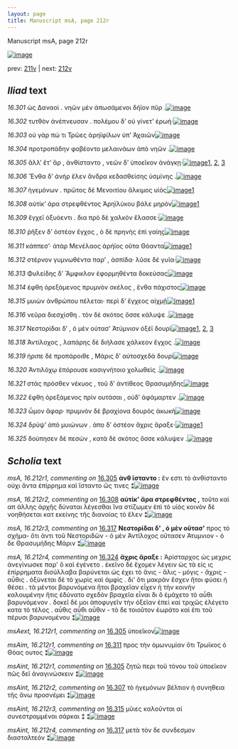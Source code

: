 ```yaml
---
layout: page
title: Manuscript msA, page 212r
---
```


Manuscript msA, page 212r

[![image](http://www.homermultitext.org/iipsrv?OBJ=IIP,1.0&FIF=/project/homer/pyramidal/deepzoom/hmt/vaimg/2017a/VA212RN_0383.tif&WID=100&CVT=JPEG)](http://www.homermultitext.org/ict2/?urn=urn:cite2:hmt:vaimg.2017a:VA212RN_0383)

prev:  [211v](../211v) | next:  [212v](../212v)

## *Iliad* text

*16.301* <a id="16.301"/> ὡς Δαναοὶ . νηῶν μὲν ἀπωσάμενοι δήϊον πῦρ .[![image](http://www.homermultitext.org/iipsrv?OBJ=IIP,1.0&FIF=/project/homer/pyramidal/deepzoom/hmt/vaimg/2017a/VA212RN_0383.tif&RGN=0.1949,0.2006,0.4083,0.02877&WID=1000&CVT=JPEG)](http://www.homermultitext.org/ict2/?urn=urn:cite2:hmt:vaimg.2017a:VA212RN_0383@0.1949,0.2006,0.4083,0.02877)

*16.302* <a id="16.302"/> τυτθὸν ἀνέπνευσαν . πολέμου δ’ οὐ γίνετ’ ἐρωή·[![image](http://www.homermultitext.org/iipsrv?OBJ=IIP,1.0&FIF=/project/homer/pyramidal/deepzoom/hmt/vaimg/2017a/VA212RN_0383.tif&RGN=0.1957,0.2210,0.4059,0.02960&WID=1000&CVT=JPEG)](http://www.homermultitext.org/ict2/?urn=urn:cite2:hmt:vaimg.2017a:VA212RN_0383@0.1957,0.2210,0.4059,0.02960)

*16.303* <a id="16.303"/> οὐ γάρ πώ τι Τρῶες ἀρηϊφίλων ὑπ’ Ἀχαιῶν[![image](http://www.homermultitext.org/iipsrv?OBJ=IIP,1.0&FIF=/project/homer/pyramidal/deepzoom/hmt/vaimg/2017a/VA212RN_0383.tif&RGN=0.1868,0.2396,0.3795,0.02960&WID=1000&CVT=JPEG)](http://www.homermultitext.org/ict2/?urn=urn:cite2:hmt:vaimg.2017a:VA212RN_0383@0.1868,0.2396,0.3795,0.02960)

*16.304* <a id="16.304"/> προτροπάδην φοβέοντο μελαινάων ἀπὸ νηῶν .[![image](http://www.homermultitext.org/iipsrv?OBJ=IIP,1.0&FIF=/project/homer/pyramidal/deepzoom/hmt/vaimg/2017a/VA212RN_0383.tif&RGN=0.1807,0.2615,0.3998,0.02490&WID=1000&CVT=JPEG)](http://www.homermultitext.org/ict2/?urn=urn:cite2:hmt:vaimg.2017a:VA212RN_0383@0.1807,0.2615,0.3998,0.02490)

*16.305* <a id="16.305"/> ἂλλ’ ἔτ’ ἂρ , ἀνθίσταντο , νεῶν δ’ ὑποεῖκον ἀνάγκῃ·[![image](http://www.homermultitext.org/iipsrv?OBJ=IIP,1.0&FIF=/project/homer/pyramidal/deepzoom/hmt/vaimg/2017a/VA212RN_0383.tif&RGN=0.1901,0.2794,0.4020,0.02282&WID=1000&CVT=JPEG)](http://www.homermultitext.org/ict2/?urn=urn:cite2:hmt:vaimg.2017a:VA212RN_0383@0.1901,0.2794,0.4020,0.02282)[1](#msAint_16.212r1), [2](#msA_16.212r1), [3](#msAext_16.212r1)

*16.306* <a id="16.306"/> Ἔνθα δ’ ἀνὴρ ἕλεν ἄνδρα κεδασθείσης ὑσμίνης .[![image](http://www.homermultitext.org/iipsrv?OBJ=IIP,1.0&FIF=/project/homer/pyramidal/deepzoom/hmt/vaimg/2017a/VA212RN_0383.tif&RGN=0.1910,0.2978,0.4108,0.02351&WID=1000&CVT=JPEG)](http://www.homermultitext.org/ict2/?urn=urn:cite2:hmt:vaimg.2017a:VA212RN_0383@0.1910,0.2978,0.4108,0.02351)

*16.307* <a id="16.307"/> ἡγεμόνων . πρῶτος δὲ Μενοιτίου ἄλκιμος υἱὸς[![image](http://www.homermultitext.org/iipsrv?OBJ=IIP,1.0&FIF=/project/homer/pyramidal/deepzoom/hmt/vaimg/2017a/VA212RN_0383.tif&RGN=0.1938,0.3187,0.3979,0.02351&WID=1000&CVT=JPEG)](http://www.homermultitext.org/ict2/?urn=urn:cite2:hmt:vaimg.2017a:VA212RN_0383@0.1938,0.3187,0.3979,0.02351)[1](#msAint_16.212r2)

*16.308* <a id="16.308"/> αὐτίκ’ άρα στρεφθέντος Ἀρηϊλύκου βάλε μηρὸν[![image](http://www.homermultitext.org/iipsrv?OBJ=IIP,1.0&FIF=/project/homer/pyramidal/deepzoom/hmt/vaimg/2017a/VA212RN_0383.tif&RGN=0.1929,0.3375,0.4118,0.01950&WID=1000&CVT=JPEG)](http://www.homermultitext.org/ict2/?urn=urn:cite2:hmt:vaimg.2017a:VA212RN_0383@0.1929,0.3375,0.4118,0.01950)[1](#msA_16.212r2)

*16.309* <a id="16.309"/> ἔγχεϊ ὀξυόεντι . δια πρὸ δὲ χαλκὸν ἔλασσε·[![image](http://www.homermultitext.org/iipsrv?OBJ=IIP,1.0&FIF=/project/homer/pyramidal/deepzoom/hmt/vaimg/2017a/VA212RN_0383.tif&RGN=0.1933,0.3533,0.3688,0.02420&WID=1000&CVT=JPEG)](http://www.homermultitext.org/ict2/?urn=urn:cite2:hmt:vaimg.2017a:VA212RN_0383@0.1933,0.3533,0.3688,0.02420)

*16.310* <a id="16.310"/> ῥῆξεν δ’ ὀστέον ἔγχος , ὁ δὲ πρηνὴς ἐπὶ γαίηϛ[![image](http://www.homermultitext.org/iipsrv?OBJ=IIP,1.0&FIF=/project/homer/pyramidal/deepzoom/hmt/vaimg/2017a/VA212RN_0383.tif&RGN=0.1903,0.3747,0.3766,0.02448&WID=1000&CVT=JPEG)](http://www.homermultitext.org/ict2/?urn=urn:cite2:hmt:vaimg.2017a:VA212RN_0383@0.1903,0.3747,0.3766,0.02448)

*16.311* <a id="16.311"/> κάππεσ’· ἀτὰρ Μενέλαος ἀρήϊος οῦτα Θόαντα[![image](http://www.homermultitext.org/iipsrv?OBJ=IIP,1.0&FIF=/project/homer/pyramidal/deepzoom/hmt/vaimg/2017a/VA212RN_0383.tif&RGN=0.1726,0.3935,0.4114,0.02089&WID=1000&CVT=JPEG)](http://www.homermultitext.org/ict2/?urn=urn:cite2:hmt:vaimg.2017a:VA212RN_0383@0.1726,0.3935,0.4114,0.02089)[1](#msAim_16.212r1)

*16.312* <a id="16.312"/> στέρνον γυμνωθέντα παρ’ , ἀσπίδα· λῦσε δὲ γυῖα·[![image](http://www.homermultitext.org/iipsrv?OBJ=IIP,1.0&FIF=/project/homer/pyramidal/deepzoom/hmt/vaimg/2017a/VA212RN_0383.tif&RGN=0.1901,0.4129,0.3943,0.01950&WID=1000&CVT=JPEG)](http://www.homermultitext.org/ict2/?urn=urn:cite2:hmt:vaimg.2017a:VA212RN_0383@0.1901,0.4129,0.3943,0.01950)

*16.313* <a id="16.313"/> Φυλείδης δ’ Ἄμφικλον ἐφορμηθέντα δοκεύσας[![image](http://www.homermultitext.org/iipsrv?OBJ=IIP,1.0&FIF=/project/homer/pyramidal/deepzoom/hmt/vaimg/2017a/VA212RN_0383.tif&RGN=0.1850,0.4293,0.4038,0.02116&WID=1000&CVT=JPEG)](http://www.homermultitext.org/ict2/?urn=urn:cite2:hmt:vaimg.2017a:VA212RN_0383@0.1850,0.4293,0.4038,0.02116)

*16.314* <a id="16.314"/> έφθη ὀρεξάμενος πρυμνὸν σκέλος , ἔνθα πάχιστος[![image](http://www.homermultitext.org/iipsrv?OBJ=IIP,1.0&FIF=/project/homer/pyramidal/deepzoom/hmt/vaimg/2017a/VA212RN_0383.tif&RGN=0.1874,0.4462,0.4060,0.02420&WID=1000&CVT=JPEG)](http://www.homermultitext.org/ict2/?urn=urn:cite2:hmt:vaimg.2017a:VA212RN_0383@0.1874,0.4462,0.4060,0.02420)

*16.315* <a id="16.315"/> μυιὼν ἀνθρώπου πέλεται· περὶ δ’ ἔγχεος αἰχμῇ[![image](http://www.homermultitext.org/iipsrv?OBJ=IIP,1.0&FIF=/project/homer/pyramidal/deepzoom/hmt/vaimg/2017a/VA212RN_0383.tif&RGN=0.1877,0.4653,0.4038,0.02379&WID=1000&CVT=JPEG)](http://www.homermultitext.org/ict2/?urn=urn:cite2:hmt:vaimg.2017a:VA212RN_0383@0.1877,0.4653,0.4038,0.02379)[1](#msAint_16.212r3)

*16.316* <a id="16.316"/> νεῦρα διεσχίσθη . τὸν δὲ σκότος ὄσσε κάλυψε .[![image](http://www.homermultitext.org/iipsrv?OBJ=IIP,1.0&FIF=/project/homer/pyramidal/deepzoom/hmt/vaimg/2017a/VA212RN_0383.tif&RGN=0.1831,0.4840,0.4070,0.02282&WID=1000&CVT=JPEG)](http://www.homermultitext.org/ict2/?urn=urn:cite2:hmt:vaimg.2017a:VA212RN_0383@0.1831,0.4840,0.4070,0.02282)

*16.317* <a id="16.317"/> Νεστορίδαι δ’ , ὁ μὲν ούτασ’ Ἀτύμνιον ὀξέϊ δουρὶ[![image](http://www.homermultitext.org/iipsrv?OBJ=IIP,1.0&FIF=/project/homer/pyramidal/deepzoom/hmt/vaimg/2017a/VA212RN_0383.tif&RGN=0.1892,0.5025,0.4016,0.02476&WID=1000&CVT=JPEG)](http://www.homermultitext.org/ict2/?urn=urn:cite2:hmt:vaimg.2017a:VA212RN_0383@0.1892,0.5025,0.4016,0.02476)[1](#msA_16.212r3), [2](#msAint_16.212r4), [3](#msAim_16.212r2)

*16.318* <a id="16.318"/> Ἀντίλοχος , λαπάρης δὲ διήλασε χάλκεον ἔγχος .[![image](http://www.homermultitext.org/iipsrv?OBJ=IIP,1.0&FIF=/project/homer/pyramidal/deepzoom/hmt/vaimg/2017a/VA212RN_0383.tif&RGN=0.1850,0.5205,0.4153,0.02822&WID=1000&CVT=JPEG)](http://www.homermultitext.org/ict2/?urn=urn:cite2:hmt:vaimg.2017a:VA212RN_0383@0.1850,0.5205,0.4153,0.02822)

*16.319* <a id="16.319"/> ήριπε δὲ προπάροιθε , Μάρις δ’ αὐτοσχεδὰ δουρὶ[![image](http://www.homermultitext.org/iipsrv?OBJ=IIP,1.0&FIF=/project/homer/pyramidal/deepzoom/hmt/vaimg/2017a/VA212RN_0383.tif&RGN=0.1844,0.5416,0.4140,0.02310&WID=1000&CVT=JPEG)](http://www.homermultitext.org/ict2/?urn=urn:cite2:hmt:vaimg.2017a:VA212RN_0383@0.1844,0.5416,0.4140,0.02310)

*16.320* <a id="16.320"/> Ἀντιλόχῳ ἐπόρουσε κασιγνήτοιο χολωθεὶς .[![image](http://www.homermultitext.org/iipsrv?OBJ=IIP,1.0&FIF=/project/homer/pyramidal/deepzoom/hmt/vaimg/2017a/VA212RN_0383.tif&RGN=0.1826,0.5604,0.3876,0.02310&WID=1000&CVT=JPEG)](http://www.homermultitext.org/ict2/?urn=urn:cite2:hmt:vaimg.2017a:VA212RN_0383@0.1826,0.5604,0.3876,0.02310)

*16.321* <a id="16.321"/> στὰς πρόσθεν νέκυος , τοῦ δ’ ἀντίθεος Θρασυμήδης[![image](http://www.homermultitext.org/iipsrv?OBJ=IIP,1.0&FIF=/project/homer/pyramidal/deepzoom/hmt/vaimg/2017a/VA212RN_0383.tif&RGN=0.1826,0.5784,0.4458,0.02310&WID=1000&CVT=JPEG)](http://www.homermultitext.org/ict2/?urn=urn:cite2:hmt:vaimg.2017a:VA212RN_0383@0.1826,0.5784,0.4458,0.02310)

*16.322* <a id="16.322"/> ἔφθη ὀρεξάμενος πρὶν ουτάσαι , οὐδ’ ἀφάμαρτεν .[![image](http://www.homermultitext.org/iipsrv?OBJ=IIP,1.0&FIF=/project/homer/pyramidal/deepzoom/hmt/vaimg/2017a/VA212RN_0383.tif&RGN=0.1818,0.5959,0.4296,0.02310&WID=1000&CVT=JPEG)](http://www.homermultitext.org/ict2/?urn=urn:cite2:hmt:vaimg.2017a:VA212RN_0383@0.1818,0.5959,0.4296,0.02310)

*16.323* <a id="16.323"/> ὦμον ἄφαρ· πρυμνὸν δὲ βραχίονα δουρὸς ἀκωκὴ[![image](http://www.homermultitext.org/iipsrv?OBJ=IIP,1.0&FIF=/project/homer/pyramidal/deepzoom/hmt/vaimg/2017a/VA212RN_0383.tif&RGN=0.1826,0.6151,0.4296,0.02310&WID=1000&CVT=JPEG)](http://www.homermultitext.org/ict2/?urn=urn:cite2:hmt:vaimg.2017a:VA212RN_0383@0.1826,0.6151,0.4296,0.02310)

*16.324* <a id="16.324"/> δρύψ’ ἀπὸ μυιώνων . ἀπο δ’ ὀστέον ἄχρις ἄραξε·[![image](http://www.homermultitext.org/iipsrv?OBJ=IIP,1.0&FIF=/project/homer/pyramidal/deepzoom/hmt/vaimg/2017a/VA212RN_0383.tif&RGN=0.1737,0.6328,0.4328,0.02822&WID=1000&CVT=JPEG)](http://www.homermultitext.org/ict2/?urn=urn:cite2:hmt:vaimg.2017a:VA212RN_0383@0.1737,0.6328,0.4328,0.02822)[1](#msA_16.212r4)

*16.325* <a id="16.325"/> δούπησεν δὲ πεσών , κατὰ δὲ σκότος ὄσσε κάλυψεν .[![image](http://www.homermultitext.org/iipsrv?OBJ=IIP,1.0&FIF=/project/homer/pyramidal/deepzoom/hmt/vaimg/2017a/VA212RN_0383.tif&RGN=0.1743,0.6508,0.4364,0.02960&WID=1000&CVT=JPEG)](http://www.homermultitext.org/ict2/?urn=urn:cite2:hmt:vaimg.2017a:VA212RN_0383@0.1743,0.6508,0.4364,0.02960)

## *Scholia* text

*msA, 16.212r1, commenting on* [16.305](#16.305)  <a id="msA_16.212r1"/> **ἀνθ ἵσταντο :** ἕν εστι τὸ ἀνθίσταντο οὐχι ἄντα ἐπίρρημα καὶ ἵσταντο ὥς τινες ⁑[![image](http://www.homermultitext.org/iipsrv?OBJ=IIP,1.0&FIF=/project/homer/pyramidal/deepzoom/hmt/vaimg/2017a/VA212RN_0383.tif&RGN=0.6069,0.2797,0.2089,0.03347&WID=1000&CVT=JPEG)](http://www.homermultitext.org/ict2/?urn=urn:cite2:hmt:vaimg.2017a:VA212RN_0383@0.6069,0.2797,0.2089,0.03347)

*msA, 16.212r2, commenting on* [16.308](#16.308)  <a id="msA_16.212r2"/> **αὐτίκ' ἄρα στρεφθέντος ,** τοῦτο καὶ απ άλλης ἀρχῆς δύναται λέγεσθαι ἵνα στίζωμεν ἐπὶ τὸ υἱὸς κοινὸν δὲ νοηθήσεται κατ εκείνης τῆς διανοίας τὸ ἕλεν ⁑[![image](http://www.homermultitext.org/iipsrv?OBJ=IIP,1.0&FIF=/project/homer/pyramidal/deepzoom/hmt/vaimg/2017a/VA212RN_0383.tif&RGN=0.6078,0.3083,0.2089,0.04758&WID=1000&CVT=JPEG)](http://www.homermultitext.org/ict2/?urn=urn:cite2:hmt:vaimg.2017a:VA212RN_0383@0.6078,0.3083,0.2089,0.04758)

*msA, 16.212r3, commenting on* [16.317](#16.317)  <a id="msA_16.212r3"/> **Νεστορίδαι δ' , ὁ μὲν οὔτασ'** προς τὸ σχήμα- ὅτι ἀντι τοῦ Νεστοριδῶν - ὁ μὲν Ἀντίλοχος οὔτασεν Ἀτυμνιον - ὁ δε Θρασυμήδης Μάριν ⁑[![image](http://www.homermultitext.org/iipsrv?OBJ=IIP,1.0&FIF=/project/homer/pyramidal/deepzoom/hmt/vaimg/2017a/VA212RN_0383.tif&RGN=0.6135,0.5107,0.1778,0.05394&WID=1000&CVT=JPEG)](http://www.homermultitext.org/ict2/?urn=urn:cite2:hmt:vaimg.2017a:VA212RN_0383@0.6135,0.5107,0.1778,0.05394)

*msA, 16.212r4, commenting on* [16.324](#16.324)  <a id="msA_16.212r4"/> **ἄχρις ἄραξε :** Ἀρίσταρχος ὡς μεχρις ἀνεγίνωσκε παρ' ὃ καὶ ἐγένετο . ἐκεῖνο δὲ ἔχομεν λέγειν ὡς τὰ εἰς ις ἐπίρρηματα δισύλλαβα βαρύνεται ὡς ἐχει τὸ ἄνις - ἅλις - μόγις - ἄχρις - αὖθις . ὀξύνεται δὲ τὸ χωρὶς καὶ ἀμφὶς . δι' ὅτι μακρὰν ἔσχεν ἤτοι φύσει ἠ θέσει . τὰ μέντοι βαρυνόμενα ἤτοι βραχεῖαν εἶχεν ἠ τὴν κοινὴν καλουμένην ἥτις ἐδύνατο σχεδὸν βραχεῖα εἶναι δι ὃ ἐμάχετο τὸ αὖθι βαρυνόμενον . δοκεῖ δέ μοι ἀποφυγεῖν τὴν ὀξεῖαν ἐπεὶ καὶ τριχῶς ἐλέγετο κατα τὸ τέλος . αὖθις αὖθι αὖθιν - τὸ δε τοιοῦτον ἑωράτο καὶ ἐπι τοῦ πέρυσι βαρυνομένου ⁑[![image](http://www.homermultitext.org/iipsrv?OBJ=IIP,1.0&FIF=/project/homer/pyramidal/deepzoom/hmt/vaimg/2017a/VA212RN_0383.tif&RGN=0.1636,0.6871,0.6253,0.07372&WID=1000&CVT=JPEG)](http://www.homermultitext.org/ict2/?urn=urn:cite2:hmt:vaimg.2017a:VA212RN_0383@0.1636,0.6871,0.6253,0.07372)

*msAext, 16.212r1, commenting on* [16.305](#16.305)  <a id="msAext_16.212r1"/> ὑποεἴκον[![image](http://www.homermultitext.org/iipsrv?OBJ=IIP,1.0&FIF=/project/homer/pyramidal/deepzoom/hmt/vaimg/2017a/VA212RN_0383.tif&RGN=0.8296,0.2828,0.04827,0.02006&WID=1000&CVT=JPEG)](http://www.homermultitext.org/ict2/?urn=urn:cite2:hmt:vaimg.2017a:VA212RN_0383@0.8296,0.2828,0.04827,0.02006)

*msAim, 16.212r1, commenting on* [16.311](#16.311)  <a id="msAim_16.212r1"/> προς τὴν ὁμωνυμίαν ὅτι Τρωϊκος ὁ Θόας ουτος ⁑[![image](http://www.homermultitext.org/iipsrv?OBJ=IIP,1.0&FIF=/project/homer/pyramidal/deepzoom/hmt/vaimg/2017a/VA212RN_0383.tif&RGN=0.5921,0.3968,0.08788,0.03347&WID=1000&CVT=JPEG)](http://www.homermultitext.org/ict2/?urn=urn:cite2:hmt:vaimg.2017a:VA212RN_0383@0.5921,0.3968,0.08788,0.03347)

*msAint, 16.212r1, commenting on* [16.305](#16.305)  <a id="msAint_16.212r1"/> ζητῶ περι τοῦ τόνου τοῦ ὑποεῖκον πῶς δεῖ ἀναγινώσκειν ⁑[![image](http://www.homermultitext.org/iipsrv?OBJ=IIP,1.0&FIF=/project/homer/pyramidal/deepzoom/hmt/vaimg/2017a/VA212RN_0383.tif&RGN=0.1091,0.2881,0.08585,0.03154&WID=1000&CVT=JPEG)](http://www.homermultitext.org/ict2/?urn=urn:cite2:hmt:vaimg.2017a:VA212RN_0383@0.1091,0.2881,0.08585,0.03154)

*msAint, 16.212r2, commenting on* [16.307](#16.307)  <a id="msAint_16.212r2"/> τὸ ἡγεμόνων βέλτιον ἡ συνηθεια τῆς ἄνω προσνέμει ⁑[![image](http://www.homermultitext.org/iipsrv?OBJ=IIP,1.0&FIF=/project/homer/pyramidal/deepzoom/hmt/vaimg/2017a/VA212RN_0383.tif&RGN=0.1072,0.3180,0.07719,0.05602&WID=1000&CVT=JPEG)](http://www.homermultitext.org/ict2/?urn=urn:cite2:hmt:vaimg.2017a:VA212RN_0383@0.1072,0.3180,0.07719,0.05602)

*msAint, 16.212r3, commenting on* [16.315](#16.315)  <a id="msAint_16.212r3"/> μῦιες καλοῦνται αἱ συνεστραμμέναι σάρκαι ⁑ ⁑[![image](http://www.homermultitext.org/iipsrv?OBJ=IIP,1.0&FIF=/project/homer/pyramidal/deepzoom/hmt/vaimg/2017a/VA212RN_0383.tif&RGN=0.1185,0.4705,0.06706,0.03721&WID=1000&CVT=JPEG)](http://www.homermultitext.org/ict2/?urn=urn:cite2:hmt:vaimg.2017a:VA212RN_0383@0.1185,0.4705,0.06706,0.03721)

*msAint, 16.212r4, commenting on* [16.317](#16.317)  <a id="msAint_16.212r4"/> μετὰ τὸν δε συνδεσμον διασταλτεόν ⁑[![image](http://www.homermultitext.org/iipsrv?OBJ=IIP,1.0&FIF=/project/homer/pyramidal/deepzoom/hmt/vaimg/2017a/VA212RN_0383.tif&RGN=0.1288,0.5057,0.05085,0.02711&WID=1000&CVT=JPEG)](http://www.homermultitext.org/ict2/?urn=urn:cite2:hmt:vaimg.2017a:VA212RN_0383@0.1288,0.5057,0.05085,0.02711)